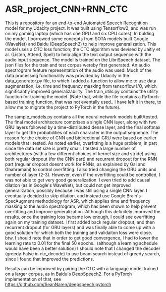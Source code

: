 # ASR_project_CNN+RNN_CTC
This is a repository for an end-to-end Automated Speech Recognition model for my Udacity project. It was built using Tensorflow2, and was run on my gaming laptop (which has one GPU and six CPU cores). In bulding the model, I borrowed some concepts from SOTA models built  Google (WaveNet) and Baidu (DeepSpeech2) to help improve generalization. This model uses a CTC loss function; the CTC algorithm was devised by Jaitly et al. (Listen, Attend, Spell) to help align the text output sequence with the audio input sequence.
The model is trained on the LibriSpeech dataset. The json files for the train and test corpus wereby first generated. An audio spectrogram feature representation of the audio was used. Much of the data processing functionality was provided by Udacity in the data_generator.py file, to which I added a function to allow me to use data augmentation, i.e. time and frequency masking from tensorflow I/O, which significantly improved generalizability.
The train_utils.py contains the utility function for training the model. (Note that, while the file contains a PyTorch-based training function, that was not eventally used.. I have left it in there, to allow me to migrate the project to PyTorch in the future).

The sample_models.py contains all the neural network models built/tested. The final model architecture comprises a single CNN layer, along with two GRU layers followed by a time-distributed dense layer, and the final softmax layer to get the probabilities of each character in the output sequence. The reason for the choice of CNN and bidirectional GRU were based on earlier models that I tested. As noted earlier, overfitting is a huge problem, in part since the data set size is pretty small. I tested a large number of architectures (with a few different choices of kernel size and stride) using both regular dropout (for the CNN part) and recurrent dropout for the RNN part (regular dropout doesnt work for RNNs, as explained by Gal and Ghahramani) to control overfitting. I also tried changing the GRU units and number of layer (2-3). However, even if the overfitting could be controlled, I was not able to get very good generalization. I even tried to add causal dilation (as in Google's WaveNet), but could not get improved generalization, possibly because I was still using a single CNN layer. I eventually decided to skip dilation, and instead use Google Brain's SpecAugment methodology for ASR, which applies time and frequency masking to the audio spectrogram, which has been shown to help prevent overfitting and improve generalization. Although this definitely improved the results, once the training loss became low enough, I could see overfitting again on my training dataset. I first added back regular dropout, and then recurrent dropout (for GRU layers) and was finally able to come up with a good solution for which both the training and validaiton loss were close. btw, I should note that in order to get good convergence, I had to lower the learning rate to 0.01 for the final 50 epochs.. (although a learning schedule would have been a better solution) I should note that I changed the decoder (greedy-False in ctc_decode) to use beam search instead of greedy search, since I found that improved the predictions.

Results can be improved by pairing the CTC with a language model trained on a larger corpus, as in Baidu's DeepSpeech2. For a PyTorch implementation of that, see https://github.com/SeanNaren/deepspeech.pytorch
